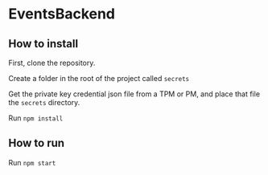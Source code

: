 # EventsBackend


## How to install

First, clone the repository.

Create a folder in the root of the project called <code>secrets</code>

Get the private key credential json file from a TPM or PM, and place that file the <code>secrets</code> directory.

Run <code>npm install</code>

## How to run

Run <code>npm start</code>
